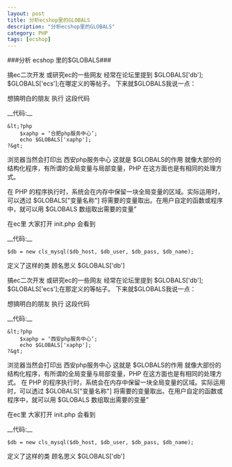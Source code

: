 ```yaml
---
layout: post
title: 分析ecshop里的GLOBALS
description: "分析ecshop里的GLOBALS"
category: PHP
tags: [ecshop]
---
```

###分析 ecshop 里的$GLOBALS###
<p>搞ec二次开发 或研究ec的一些网友 经常在论坛里提到 $GLOBALS['db']; $GLOBALS['ecs'];在哪定义的等帖子。 下来就$GLOBALS我说一点：</p>
<p>想搞明白的朋友 执行 这段代码</p>
__代码:__

	&lt;?php
		$xaphp = ‘合肥php服务中心’;
		echo $GLOBALS['xaphp'];
	?&gt;

<p>浏览器当然会打印出  西安php服务中心  这就是 $GLOBALS的作用  就像大部份的结构化程序，有所谓的全局变量与局部变量，PHP  在这方面也是有相同的处理方式。</p>

<p>在  PHP  的程序执行时，系统会在内存中保留一块全局变量的区域。实际运用时，可以透过  $GLOBALS["变量名称"]  将需要的变量取出。在用户自定的函数或程序中，就可以用  $GLOBALS  数组取出需要的变量”</p>
<p>在ec里 大家打开 init.php 会看到</p>
__代码:__

	$db = new cls_mysql($db_host, $db_user, $db_pass, $db_name);

<p>定义了这样的类  顾名思义 $GLOBALS['db']</p>
<p>搞ec二次开发 或研究ec的一些网友 经常在论坛里提到 $GLOBALS['db']; $GLOBALS['ecs'];在那定义的等帖子。 下来就$GLOBALS我说一点：</p>
<p>想搞明白的朋友 执行 这段代码</p>
__代码:__

	&lt;?php
		$xaphp = ‘西安php服务中心’;
		echo $GLOBALS['xaphp'];
	?&gt;

<p>浏览器当然会打印出  西安php服务中心  这就是 $GLOBALS的作用  就像大部份的结构化程序，有所谓的全局变量与局部变量，PHP  在这方面也是有相同的处理方式。  在  PHP  的程序执行时，系统会在内存中保留一块全局变量的区域。实际运用时，可以透过  $GLOBALS["变量名称"]  将需要的变量取出。在用户自定的函数或程序中，就可以用  $GLOBALS  数组取出需要的变量”</p>
<p>在ec里 大家打开 init.php 会看到</p>
__代码:__

	$db = new cls_mysql($db_host, $db_user, $db_pass, $db_name);

<p>定义了这样的类  顾名思义 $GLOBALS['db']</p>

